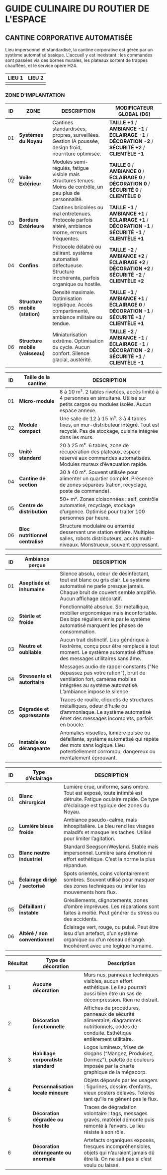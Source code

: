 # GUIDE CULINAIRE DU ROUTIER DE L'ESPACE

## CANTINE CORPORATIVE AUTOMATISÉE

Lieu impersonnel et standardisé, la cantine corporative est gérée par un système automatisé basique. L'accueil y est inexistant : les commandes sont passées via des bornes murales, les plateaux sortent de trappes chauffées, et le service opère H24.

| LIEU 1 | LIEU 2 |
|--------|--------|
|        |        |

### ZONE D'IMPLANTATION

| ID | ZONE                            | DESCRIPTION                                                                                                        | MODIFICATEUR GLOBAL (D6)                                                                                    |
| -- | ------------------------------- | ------------------------------------------------------------------------------------------------------------------ | ----------------------------------------------------------------------------------------------------------- |
| 01 | **Systèmes du Noyau**           | Cantines standardisées, propres, surveillées. Gestion IA poussée, design froid, nourriture optimisée.              | **TAILLE +1** / **AMBIANCE -1** / **ÉCLAIRAGE -1** / **DÉCORATION -2** / **SÉCURITÉ +2** / **CLIENTÈLE -1** |
| 02 | **Voile Extérieur**             | Modules semi-régulés, fatigue visible mais structures tenues. Moins de contrôle, un peu plus de personnalité.      | **TAILLE 0** / **AMBIANCE 0** / **ÉCLAIRAGE 0** / **DÉCORATION 0** / **SÉCURITÉ 0** / **CLIENTÈLE 0**       |
| 03 | **Bordure Extérieure**          | Cantines bricolées ou mal entretenues. Protocole parfois altéré, ambiance morne, erreurs fréquentes.               | **TAILLE -1** / **AMBIANCE +1** / **ÉCLAIRAGE +1** / **DÉCORATION -1** / **SÉCURITÉ -1** / **CLIENTÈLE +1** |
| 04 | **Confins**                     | Protocole délabré ou délirant. système automatisé défectueuse. Structure incohérente, parfois organique ou hostile.| **TAILLE -2** / **AMBIANCE +2** / **ÉCLAIRAGE +2** / **DÉCORATION +2** / **SÉCURITÉ -2** / **CLIENTÈLE +2** |
| 05 | **Structure mobile (station)**  | Densité maximale. Optimisation logistique. Accès compartimenté, ambiance militaire ou tendue.                      | **TAILLE -1** / **AMBIANCE +1** / **ÉCLAIRAGE 0** / **DÉCORATION -1** / **SÉCURITÉ +1** / **CLIENTÈLE +1**  |
| 06 | **Structure mobile (vaisseau)** | Miniaturisation extrême. Optimisation du cycle. Aucun confort. Silence glacial, austérité.                         | **TAILLE -2** / **AMBIANCE -1** / **ÉCLAIRAGE -1** / **DÉCORATION -2** / **SÉCURITÉ +1** / **CLIENTÈLE -1** |

| ID | Taille de la cantine             | DESCRIPTION                                                                                                                                                  |
| -- | -------------------------------- | ------------------------------------------------------------------------------------------------------------------------------------------------------------ |
| 01 | **Micro-module**                 | 8 à 10 m². 2 tables rivetées, accès limité à 4 personnes en simultané. Utilisé sur petits cargos ou modules isolés. Aucun espace annexe.                     |
| 02 | **Module compact**               | Une salle de 12 à 15 m². 3 à 4 tables fixes, un mur-distributeur intégré. Tout est recyclé. Pas de stockage, cuisine intégrée dans les murs.                 |
| 03 | **Unité standard**               | 20 à 25 m². 6 tables, zone de récupération des plateaux, espace réservé aux commandes automatisées. Modules muraux d’évacuation rapide.                      |
| 04 | **Cantine de section**           | 30 à 40 m². Souvent utilisée pour alimenter un quartier complet. Présence de zones séparées (ration, recyclage, poste de commande).                          |
| 05 | **Centre de distribution**       | 50+ m². Zones cloisonnées : self, contrôle automatisé, recyclage, stockage d’urgence. Optimisé pour traiter 100 personnes par heure.                         |
| 06 | **Bloc nutritionnel centralisé** | Structure modulaire ou enterrée desservant une station entière. Multiples salles, robots distributeurs, accès multi-niveaux. Monstrueux, souvent oppressant. |

| ID | Ambiance perçue               | DESCRIPTION                                                                                                                                                                             |
| -- | ----------------------------- | --------------------------------------------------------------------------------------------------------------------------------------------------------------------------------------- |
| 01 | **Aseptisée et inhumaine**    | Silence absolu, odeur de désinfectant, tout est blanc ou gris clair. Le système automatisé ne parle presque jamais. Chaque bruit de couvert semble amplifié. Aucun affichage décoratif. |
| 02 | **Stérile et froide**         | Fonctionnalité absolue. Sol métallique, mobilier ergonomique mais inconfortable. Des bips réguliers émis par le système automatisé marquent les phases de consommation.                 |
| 03 | **Neutre et oubliable**       | Aucun trait distinctif. Lieu générique à l’extrême, conçu pour être remplacé à tout moment. Le système automatisé diffuse des messages utilitaires sans âme.                            |
| 04 | **Stressante et autoritaire** | Messages audio de rappel constants ("Ne dépassez pas votre ration"), bruit de ventilation fort, caméras mobiles intégrées au système automatisé. L’ambiance impose le silence.          |
| 05 | **Dégradée et oppressante**   | Traces de rouille, cliquetis de structures métalliques, odeur d’huile ou d’ammoniaque. Le système automatisé émet des messages incomplets, parfois en boucle.                           |
| 06 | **Instable ou dérangeante**   | Anomalies visuelles, lumière pulsée ou défaillante, système automatisé qui répète des mots sans logique. Lieu potentiellement corrompu, dangereux ou mentalement éprouvant.             |

| ID | Type d’éclairage                 | DESCRIPTION                                                                                                                                                 |
| -- | -------------------------------- | ----------------------------------------------------------------------------------------------------------------------------------------------------------- |
| 01 | **Blanc chirurgical**            | Lumière crue, uniforme, sans ombre. Tout est exposé, toute intimité est détruite. Fatigue oculaire rapide. Ce type d’éclairage est typique des zones du Noyau.|
| 02 | **Lumière bleue froide**         | Ambiance pseudo-calme, mais inhospitalière. Le bleu rend les visages maladifs et masque les taches. Utilisé pour limiter l’agitation.                       |
| 03 | **Blanc neutre industriel**      | Standard Seegson/Weyland. Stable mais impersonnel. Lumière sans émotion ni effort esthétique. C’est la norme la plus répandue.                              |
| 04 | **Éclairage dirigé / sectorisé** | Spots orientés, coins volontairement sombres. Souvent utilisé pour masquer des zones techniques ou limiter les mouvements hors flux.                        |
| 05 | **Défaillant / instable**        | Grésillements, clignotements, zones d’ombre imprévues. Les réparations sont faites à moitié. Peut générer du stress ou des accidents.                       |
| 06 | **Altéré / non conventionnel**   | Éclairage vert, rouge, ou pulsé. Peut être issu d’un artefact, d’un système organique ou d’un réseau dérangé. Incohérent avec une logique humaine.          |

| Résultat | Type de décoration                     | Description                                                                                                                                  |
| -------- | -------------------------------------- | -------------------------------------------------------------------------------------------------------------------------------------------- |
| 1        | **Aucune décoration**                  | Murs nus, panneaux techniques visibles, aucun effort esthétique. Le lieu pourrait aussi bien être un sas de décompression. Rien ne distrait. |
| 2        | **Décoration fonctionnelle**           | Affiches de procédures, panneaux de sécurité alimentaire, diagrammes nutritionnels, codes de conduite. Esthétique entièrement utilitaire.    |
| 3        | **Habillage corporatiste standard**    | Logos lumineux, frises de slogans (“Mangez, Produisez, Dormez”), palette de couleurs imposée par la charte graphique de la mégacorp.         |
| 4        | **Personnalisation locale mineure**    | Objets déposés par les usagers : figurines, dessins d’enfants, vieux posters délavés. Tolérés tant qu’ils ne gênent pas le flux.             |
| 5        | **Décoration dégradée ou hostile**     | Traces de dégradation volontaire : tags, messages gravés, matériel démonté puis remonté à l’envers. Le lieu résiste à son rôle.              |
| 6        | **Décoration dérangeante ou anormale** | Artefacts organiques exposés, fresques incompréhensibles, objets qui n’auraient jamais dû être là. On ne sait pas si c’est voulu ou laissé.  |
